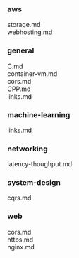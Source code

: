 ### aws

storage.md<br>webhosting.md<br>
### general

C.md<br>container-vm.md<br>cors.md<br>CPP.md<br>links.md<br>
### machine-learning

links.md<br>
### networking

latency-thoughput.md<br>
### system-design

cqrs.md<br>
### web

cors.md<br>https.md<br>nginx.md<br>
